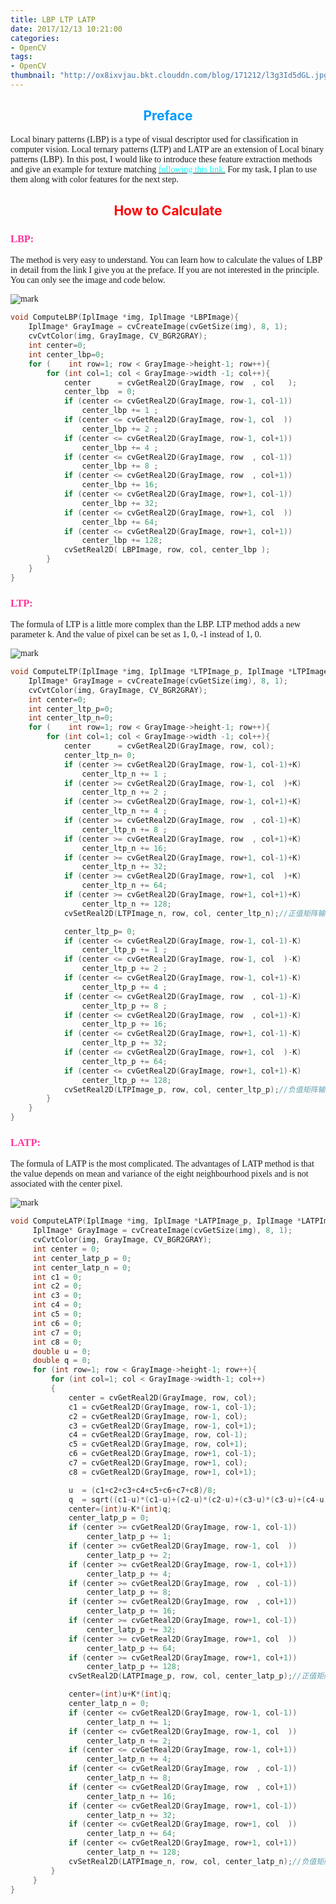 ```yaml
---
title: LBP LTP LATP
date: 2017/12/13 10:21:00
categories:
- OpenCV
tags:
- OpenCV
thumbnail: "http://ox8ixvjau.bkt.clouddn.com/blog/171212/l3g3Id5dGL.jpg"
---
```


## <font color=#0099ff><center> Preface </center></font> ##

<font face="微软雅黑">

Local binary patterns (LBP) is a type of visual descriptor used for classification in computer vision. Local ternary patterns (LTP) and LATP are an extension of Local binary patterns (LBP). In this post, I would like to introduce these feature extraction methods and give an example for texture matching [<font color=cyan>following this link.</font>](http://hanzratech.in/2015/05/30/local-binary-patterns.html) For my task, I plan to use them along with color features for the next step.

</font>

## <font color=red><center> How to Calculate </center></font> ##

<font face="微软雅黑">

### <font color= #ff3399 >LBP:</font> ###
The method is very easy to understand. You can learn how to calculate the values of LBP in detail from the link I give you at the preface. If you are not interested in the principle. You can only see the image and code below.

![mark](http://ox8ixvjau.bkt.clouddn.com/blog/171212/iBLHIB5hm4.png?imageslim)

```cpp
void ComputeLBP(IplImage *img, IplImage *LBPImage){
	IplImage* GrayImage = cvCreateImage(cvGetSize(img), 8, 1);
	cvCvtColor(img, GrayImage, CV_BGR2GRAY);
	int center=0;
	int center_lbp=0;
	for (	 int row=1; row < GrayImage->height-1; row++){
		for (int col=1; col < GrayImage->width -1; col++){
			center	    = cvGetReal2D(GrayImage, row  , col   );
			center_lbp  = 0;
			if (center <= cvGetReal2D(GrayImage, row-1, col-1))
				center_lbp += 1 ;
			if (center <= cvGetReal2D(GrayImage, row-1, col  ))
				center_lbp += 2 ;
			if (center <= cvGetReal2D(GrayImage, row-1, col+1))
				center_lbp += 4 ;
			if (center <= cvGetReal2D(GrayImage, row  , col-1))
				center_lbp += 8 ;
			if (center <= cvGetReal2D(GrayImage, row  , col+1))
				center_lbp += 16;
			if (center <= cvGetReal2D(GrayImage, row+1, col-1))
				center_lbp += 32;
			if (center <= cvGetReal2D(GrayImage, row+1, col  ))
				center_lbp += 64;
			if (center <= cvGetReal2D(GrayImage, row+1, col+1))
				center_lbp += 128;
			cvSetReal2D( LBPImage, row, col, center_lbp );
		}
	}
}
```

### <font color= #ff3399 >LTP:</font> ###
The formula of LTP is a little more complex than the LBP. LTP method adds a new parameter k. And the value of pixel can be set as 1, 0, -1 instead of 1, 0.

![mark](http://ox8ixvjau.bkt.clouddn.com/blog/171212/54Ied0Fdkb.png?imageslim)

```cpp
void ComputeLTP(IplImage *img, IplImage *LTPImage_p, IplImage *LTPImage_n, int K){
	IplImage* GrayImage = cvCreateImage(cvGetSize(img), 8, 1);
	cvCvtColor(img, GrayImage, CV_BGR2GRAY);
	int center=0;
	int center_ltp_p=0;
	int center_ltp_n=0;
	for (	 int row=1; row < GrayImage->height-1; row++){
		for (int col=1; col < GrayImage->width -1; col++){
			center		= cvGetReal2D(GrayImage, row, col);
			center_ltp_n= 0;
			if (center >= cvGetReal2D(GrayImage, row-1, col-1)+K)
				center_ltp_n += 1 ;
			if (center >= cvGetReal2D(GrayImage, row-1, col  )+K)
				center_ltp_n += 2 ;
			if (center >= cvGetReal2D(GrayImage, row-1, col+1)+K)
				center_ltp_n += 4 ;
			if (center >= cvGetReal2D(GrayImage, row  , col-1)+K)
				center_ltp_n += 8 ;
			if (center >= cvGetReal2D(GrayImage, row  , col+1)+K)
				center_ltp_n += 16;
			if (center >= cvGetReal2D(GrayImage, row+1, col-1)+K)
				center_ltp_n += 32;
			if (center >= cvGetReal2D(GrayImage, row+1, col  )+K)
				center_ltp_n += 64;
			if (center >= cvGetReal2D(GrayImage, row+1, col+1)+K)
				center_ltp_n += 128;
			cvSetReal2D(LTPImage_n, row, col, center_ltp_n);//正值矩阵输入

			center_ltp_p= 0;
			if (center <= cvGetReal2D(GrayImage, row-1, col-1)-K)
				center_ltp_p += 1 ;
			if (center <= cvGetReal2D(GrayImage, row-1, col  )-K)
				center_ltp_p += 2 ;
			if (center <= cvGetReal2D(GrayImage, row-1, col+1)-K)
				center_ltp_p += 4 ;
			if (center <= cvGetReal2D(GrayImage, row  , col-1)-K)
				center_ltp_p += 8 ;
			if (center <= cvGetReal2D(GrayImage, row  , col+1)-K)
				center_ltp_p += 16;
			if (center <= cvGetReal2D(GrayImage, row+1, col-1)-K)
				center_ltp_p += 32;
			if (center <= cvGetReal2D(GrayImage, row+1, col  )-K)
				center_ltp_p += 64;
			if (center <= cvGetReal2D(GrayImage, row+1, col+1)-K)
				center_ltp_p += 128;
			cvSetReal2D(LTPImage_p, row, col, center_ltp_p);//负值矩阵输入
		}
	}
}
```

### <font color= #ff3399 >LATP:</font> ###
The formula of LATP is the most complicated. The advantages of LATP method is that the value depends on mean and variance of the eight neighbourhood pixels and is not associated with the center pixel.

![mark](http://ox8ixvjau.bkt.clouddn.com/blog/171212/DmgdIClH9C.png?imageslim)

```cpp
void ComputeLATP(IplImage *img, IplImage *LATPImage_p, IplImage *LATPImage_n, int K){
	 IplImage* GrayImage = cvCreateImage(cvGetSize(img), 8, 1);
	 cvCvtColor(img, GrayImage, CV_BGR2GRAY);
	 int center = 0;
	 int center_latp_p = 0;
	 int center_latp_n = 0;
	 int c1 = 0;
	 int c2 = 0;
	 int c3 = 0;
	 int c4 = 0;
	 int c5 = 0;
	 int c6 = 0;
	 int c7 = 0;
	 int c8 = 0;
	 double u = 0;
	 double q = 0;
	 for (int row=1; row < GrayImage->height-1; row++){
		 for (int col=1; col < GrayImage->width-1; col++)
		 {
			 center = cvGetReal2D(GrayImage, row, col);
			 c1 = cvGetReal2D(GrayImage, row-1, col-1);
			 c2 = cvGetReal2D(GrayImage, row-1, col);
			 c3 = cvGetReal2D(GrayImage, row-1, col+1);
			 c4 = cvGetReal2D(GrayImage, row, col-1);
			 c5 = cvGetReal2D(GrayImage, row, col+1);
			 c6 = cvGetReal2D(GrayImage, row+1, col-1);
			 c7 = cvGetReal2D(GrayImage, row+1, col);
			 c8 = cvGetReal2D(GrayImage, row+1, col+1);

			 u  = (c1+c2+c3+c4+c5+c6+c7+c8)/8;
			 q  = sqrt((c1-u)*(c1-u)+(c2-u)*(c2-u)+(c3-u)*(c3-u)+(c4-u)*(c4-u)+(c5-u)*(c5-u)+(c6-u)*(c6-u)+(c7-u)*(c7-u)+(c8-u)*(c8-u));
			 center=(int)u-K*(int)q;
			 center_latp_p = 0;
			 if (center >= cvGetReal2D(GrayImage, row-1, col-1))
				 center_latp_p += 1;
			 if (center >= cvGetReal2D(GrayImage, row-1, col  ))
				 center_latp_p += 2;
			 if (center >= cvGetReal2D(GrayImage, row-1, col+1))
				 center_latp_p += 4;
			 if (center >= cvGetReal2D(GrayImage, row  , col-1))
				 center_latp_p += 8;
			 if (center >= cvGetReal2D(GrayImage, row  , col+1))
				 center_latp_p += 16;
			 if (center >= cvGetReal2D(GrayImage, row+1, col-1))
				 center_latp_p += 32;
			 if (center >= cvGetReal2D(GrayImage, row+1, col  ))
				 center_latp_p += 64;
			 if (center >= cvGetReal2D(GrayImage, row+1, col+1))
				 center_latp_p += 128;
			 cvSetReal2D(LATPImage_p, row, col, center_latp_p);//正值矩阵输入

			 center=(int)u+K*(int)q;
			 center_latp_n = 0;
			 if (center <= cvGetReal2D(GrayImage, row-1, col-1))
				 center_latp_n += 1;
			 if (center <= cvGetReal2D(GrayImage, row-1, col  ))
				 center_latp_n += 2;
			 if (center <= cvGetReal2D(GrayImage, row-1, col+1))
				 center_latp_n += 4;
			 if (center <= cvGetReal2D(GrayImage, row  , col-1))
				 center_latp_n += 8;
			 if (center <= cvGetReal2D(GrayImage, row  , col+1))
				 center_latp_n += 16;
			 if (center <= cvGetReal2D(GrayImage, row+1, col-1))
				 center_latp_n += 32;
			 if (center <= cvGetReal2D(GrayImage, row+1, col  ))
				 center_latp_n += 64;
			 if (center <= cvGetReal2D(GrayImage, row+1, col+1))
				 center_latp_n += 128;
			 cvSetReal2D(LATPImage_n, row, col, center_latp_n);//负值矩阵输入
		 }
	 }
}
```

</font>

